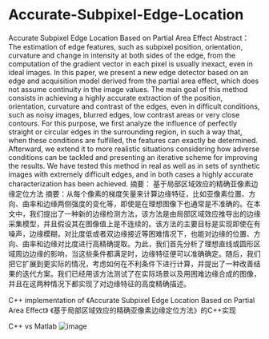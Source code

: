 # Accurate-Subpixel-Edge-Location
Accurate Subpixel Edge Location Based on Partial Area Effect
Abstract：
The estimation of edge features, such as subpixel position, orientation, curvature and change in intensity at
both sides of the edge, from the computation of the gradient vector in each pixel is usually inexact, even in
ideal images. In this paper, we present a new edge detector based on an edge and acquisition model derived
from the partial area effect, which does not assume continuity in the image values. The main goal of this
method consists in achieving a highly accurate extraction of the position, orientation, curvature and contrast
of the edges, even in difficult conditions, such as noisy images, blurred edges, low contrast areas or very close
contours. For this purpose, we first analyze the influence of perfectly straight or circular edges in the surrounding
region, in such a way that, when these conditions are fulfilled, the features can exactly be determined.
Afterward, we extend it to more realistic situations considering how adverse conditions can be
tackled and presenting an iterative scheme for improving the results. We have tested this method in real
as well as in sets of synthetic images with extremely difficult edges, and in both cases a highly accurate characterization
has been achieved.
摘要：
基于局部区域效应的精确亚像素边缘定位方法
摘要：从每个像素的梯度矢量来计算边缘特征，比如亚像素位置、方向、曲率和边缘两侧强度的变化等，即使是在理想图像下也通常是不准确的。在本文中，我们提出了一种新的边缘检测方法，该方法是由局部区域效应推导出的边缘采集模型，并且假设其在图像值上是不连续的。该方法的主要目标是实现即使在有噪声，边缘模糊，对比度低或者双边缘接近等困难情况下，也能对边缘的位置、方向、曲率和边缘对比度进行高精确提取。为此，我们首先分析了理想直线或圆形区域周边边缘的影响，当这些条件都满足时，边缘特征便可以准确确定。随后，我们把它扩展到更实际的情况，考虑如何在不利条件下进行计算，并提出了一种改善结果的迭代方案。我们已经用该方法测试了在实际场景以及用困难边缘合成的图像，并且在这两种情况下都实现了对边缘特征的高度精确描述。

C++ implementation of 《Accurate Subpixel Edge Location Based on Partial Area Effect》
《基于局部区域效应的精确亚像素边缘定位方法》的C++实现

C++ vs Matlab
![image](https://github.com/YangShuoAI/Accurate-Subpixel-Edge-Location/assets/5794094/f85eaf72-08fe-402d-8011-749ebe581d76)


